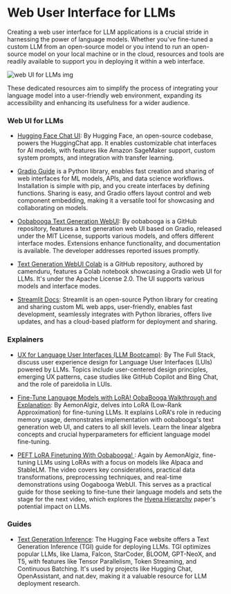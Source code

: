 # Web User Interface for LLMs

Creating a web user interface for LLM applications is a crucial stride in harnessing the power of language models. Whether you've fine-tuned a custom LLM from an open-source model or you intend to run an open-source model on your local machine or in the cloud, resources and tools are readily available to support you in deploying it within a web interface.

<img src="/assets/images/webUI.png" alt="web UI for LLMs img"/>

These dedicated resources aim to simplify the process of integrating your language model into a user-friendly web environment, expanding its accessibility and enhancing its usefulness for a wider audience.

### Web UI for LLMs

- [Hugging Face Chat UI](https://github.com/huggingface/chat-ui): By Hugging Face, an open-source codebase, powers the HuggingChat app. It enables customizable chat interfaces for AI models, with features like Amazon SageMaker support, custom system prompts, and integration with transfer learning.

- [Gradio Guide](https://www.gradio.app/guides) is a Python library, enables fast creation and sharing of web interfaces for ML models, APIs, and data science workflows. Installation is simple with pip, and you create interfaces by defining functions. Sharing is easy, and Gradio offers layout control and web component embedding, making it a versatile tool for showcasing and collaborating on models.

- [Oobabooga Text Generation WebUI](https://github.com/oobabooga/text-generation-webui): By oobabooga is a GitHub repository, features a text generation web UI based on Gradio, released under the MIT License, supports various models, and offers different interface modes. Extensions enhance functionality, and documentation is available. The developer addresses reported issues promptly.

- [Text Generation WebUI Colab](https://github.com/camenduru/text-generation-webui-colab) is a GitHub repository, authored by camenduru, features a Colab notebook showcasing a Gradio web UI for LLMs. It's under the Apache License 2.0. The UI supports various models and interface modes.

- [Streamlit Docs](https://docs.streamlit.io/): Streamlit is an open-source Python library for creating and sharing custom ML web apps, user-friendly, enables fast development, seamlessly integrates with Python libraries, offers live updates, and has a cloud-based platform for deployment and sharing.

### Explainers

- [UX for Language User Interfaces (LLM Bootcamp)](https://www.youtube.com/watch?v=l5mG4z343qg): By The Full Stack, discuss user experience design for Language User Interfaces (LUIs) powered by LLMs. Topics include user-centered design principles, emerging UX patterns, case studies like GitHub Copilot and Bing Chat, and the role of pareidolia in LUIs.

- [Fine-Tune Language Models with LoRA! OobaBooga Walkthrough and Explanation](https://www.youtube.com/watch?v=7pdEK9ckDQ8): By AemonAlgiz, delves into LoRA (Low-Rank Approximation) for fine-tuning LLMs. It explains LoRA's role in reducing memory usage, demonstrates implementation with oobabooga's text generation web UI, and caters to all skill levels. Learn the linear algebra concepts and crucial hyperparameters for efficient language model fine-tuning.

- [PEFT LoRA Finetuning With Oobabooga! ](https://www.youtube.com/watch?v=LjJ8hgnTYfs): Again by AemonAlgiz, fine-tuning LLMs using LoRAs with a focus on models like Alpaca and StableLM. The video covers key considerations, practical data transformations, preprocessing techniques, and real-time demonstrations using Oogabooga WebUI. This serves as a practical guide for those seeking to fine-tune their language models and sets the stage for the next video, which explores the [Hyena Hierarchy](https://arxiv.org/abs/2302.10866) paper's potential impact on LLMs.

### Guides

- [Text Generation Inference](https://huggingface.co/docs/text-generation-inference/index): The Hugging Face website offers a Text Generation Inference (TGI) guide for deploying LLMs. TGI optimizes popular LLMs, like Llama, Falcon, StarCoder, BLOOM, GPT-NeoX, and T5, with features like Tensor Parallelism, Token Streaming, and Continuous Batching. It's used by projects like Hugging Chat, OpenAssistant, and nat.dev, making it a valuable resource for LLM deployment research.
